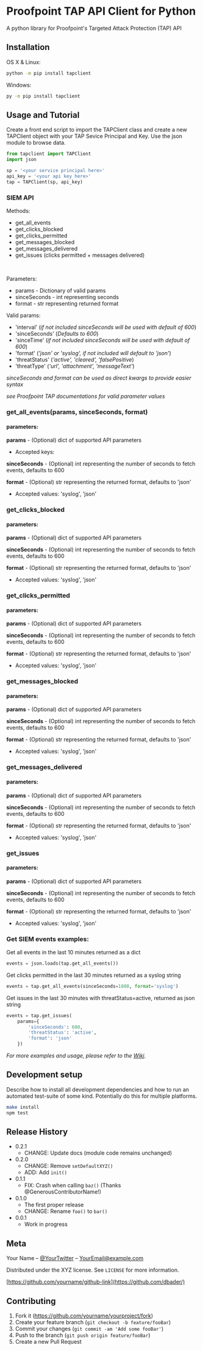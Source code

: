 # Proofpoint TAP API Client for Python

A python library for Proofpoint's Targeted Attack Protection (TAP) API

## Installation

OS X & Linux:

```sh
python -m pip install tapclient
```

Windows:

```sh
py -m pip install tapclient
```

## Usage and Tutorial
Create a front end script to import the TAPClient class and create a new TAPClient object with your TAP Sevice Principal and Key.
Use the json module to browse data.

```python
from tapclient import TAPClient
import json

sp = '<your service principal here>'
api_key = '<your api key here>'
tap = TAPClient(sp, api_key)
```

### SIEM API
Methods:
* get_all_events
* get_clicks_blocked
* get_clicks_permitted
* get_messages_blocked
* get_messages_delivered
* get_issues (clicks permitted + messages delivered)

<br>

Parameters:
- params - Dictionary of valid params
- sinceSeconds - int representing seconds
- format - str representing returned format

Valid params:
* 'interval' 
(*if not included sinceSeconds will be used with default of 600*)
* 'sinceSeconds'
(*Defaults to 600*)
* 'sinceTime'
(*if not included sinceSeconds will be used with default of 600*)
* 'format'
(*'json' or 'syslog', if not included will default to 'json'*)
* 'threatStatus'
(*'active', 'cleared', 'falsePositive*)
* 'threatType'
(*'url', 'attachment', 'messageText'*)

*sinceSeconds and format can be used as direct kwargs to provide easier syntax*

*see Proofpoint TAP documentations for valid parameter values*
    


### get_all_events(params, sinceSeconds, format)
#### parameters:
**params** - (Optional) dict of supported API parameters
- Accepted keys:

**sinceSeconds** - (Optional) int representing the number of seconds to fetch events, defaults to 600

**format** - (Optional) str representing the returned format, defaults to 'json'
- Accepted values: 'syslog', 'json'

### get_clicks_blocked
#### parameters:
**params** - (Optional) dict of supported API parameters

**sinceSeconds** - (Optional) int representing the number of seconds to fetch events, defaults to 600

**format** - (Optional) str representing the returned format, defaults to 'json'
- Accepted values: 'syslog', 'json'

### get_clicks_permitted
#### parameters:
**params** - (Optional) dict of supported API parameters

**sinceSeconds** - (Optional) int representing the number of seconds to fetch events, defaults to 600

**format** - (Optional) str representing the returned format, defaults to 'json'
- Accepted values: 'syslog', 'json'

### get_messages_blocked
#### parameters:
**params** - (Optional) dict of supported API parameters

**sinceSeconds** - (Optional) int representing the number of seconds to fetch events, defaults to 600

**format** - (Optional) str representing the returned format, defaults to 'json'
- Accepted values: 'syslog', 'json'

### get_messages_delivered
#### parameters:
**params** - (Optional) dict of supported API parameters

**sinceSeconds** - (Optional) int representing the number of seconds to fetch events, defaults to 600

**format** - (Optional) str representing the returned format, defaults to 'json'
- Accepted values: 'syslog', 'json'

### get_issues
#### parameters:
**params** - (Optional) dict of supported API parameters

**sinceSeconds** - (Optional) int representing the number of seconds to fetch events, defaults to 600

**format** - (Optional) str representing the returned format, defaults to 'json'
- Accepted values: 'syslog', 'json'


### Get SIEM events examples:
Get all events in the last 10 minutes returned as a dict
```py
events = json.loads(tap.get_all_events())
```
Get clicks permitted in the last 30 minutes returned as a syslog string
```py
events = tap.get_all_events(sinceSeconds=1800, format='syslog')
```
Get issues in the last 30 minutes with threatStatus=active, returned as json string
```py
events = tap.get_issues(
    params={
        'sinceSeconds': 600,
        'threatStatus': 'active',
        'format': 'json'
    })
```
_For more examples and usage, please refer to the [Wiki][wiki]._

## Development setup

Describe how to install all development dependencies and how to run an automated test-suite of some kind. Potentially do this for multiple platforms.

```sh
make install
npm test
```

## Release History

* 0.2.1
    * CHANGE: Update docs (module code remains unchanged)
* 0.2.0
    * CHANGE: Remove `setDefaultXYZ()`
    * ADD: Add `init()`
* 0.1.1
    * FIX: Crash when calling `baz()` (Thanks @GenerousContributorName!)
* 0.1.0
    * The first proper release
    * CHANGE: Rename `foo()` to `bar()`
* 0.0.1
    * Work in progress

## Meta

Your Name – [@YourTwitter](https://twitter.com/dbader_org) – YourEmail@example.com

Distributed under the XYZ license. See ``LICENSE`` for more information.

[https://github.com/yourname/github-link](https://github.com/dbader/)

## Contributing

1. Fork it (<https://github.com/yourname/yourproject/fork>)
2. Create your feature branch (`git checkout -b feature/fooBar`)
3. Commit your changes (`git commit -am 'Add some fooBar'`)
4. Push to the branch (`git push origin feature/fooBar`)
5. Create a new Pull Request

<!-- Markdown link & img dfn's -->
[npm-image]: https://img.shields.io/npm/v/datadog-metrics.svg?style=flat-square
[npm-url]: https://npmjs.org/package/datadog-metrics
[npm-downloads]: https://img.shields.io/npm/dm/datadog-metrics.svg?style=flat-square
[travis-image]: https://img.shields.io/travis/dbader/node-datadog-metrics/master.svg?style=flat-square
[travis-url]: https://travis-ci.org/dbader/node-datadog-metrics
[wiki]: https://github.com/yourname/yourproject/wiki